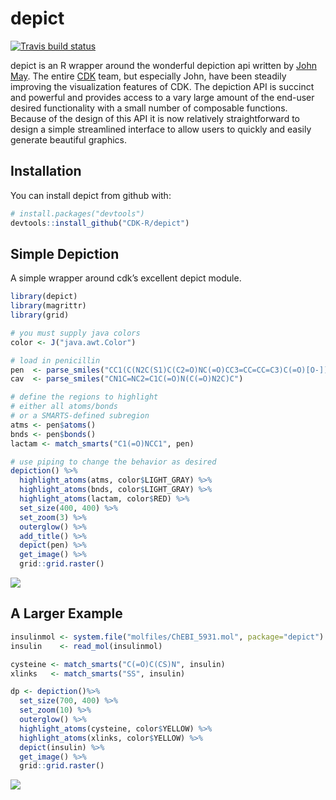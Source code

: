 
<!-- README.md is generated from README.Rmd. Please edit that file -->

# depict

<!-- badges: start -->

[![Travis build
status](https://travis-ci.org/zachcp/depict.svg?branch=master)](https://travis-ci.org/zachcp/depict)
<!-- badges: end -->

depict is an R wrapper around the wonderful depiction api written by
[John May](https://github.com/johnmay). The entire
[CDK](https://github.com/cdk) team, but especially John, have been
steadily improving the visualization features of CDK. The depiction API
is succinct and powerful and provides access to a vary large amount of
the end-user desired functionality with a small number of composable
functions. Because of the design of this API it is now relatively
straightforward to design a simple streamlined interface to allow users
to quickly and easily generate beautiful graphics.

## Installation

You can install depict from github with:

``` r
# install.packages("devtools")
devtools::install_github("CDK-R/depict")
```

## Simple Depiction

A simple wrapper around cdk’s excellent depict module.

``` r
library(depict)
library(magrittr)
library(grid)

# you must supply java colors 
color <- J("java.awt.Color")

# load in penicillin
pen  <- parse_smiles("CC1(C(N2C(S1)C(C2=O)NC(=O)CC3=CC=CC=C3)C(=O)[O-])C penicillin")
cav  <- parse_smiles("CN1C=NC2=C1C(=O)N(C(=O)N2C)C")

# define the regions to highlight
# either all atoms/bonds
# or a SMARTS-defined subregion
atms <- pen$atoms()
bnds <- pen$bonds()
lactam <- match_smarts("C1(=O)NCC1", pen)

# use piping to change the behavior as desired
depiction() %>%
  highlight_atoms(atms, color$LIGHT_GRAY) %>%
  highlight_atoms(bnds, color$LIGHT_GRAY) %>%
  highlight_atoms(lactam, color$RED) %>%
  set_size(400, 400) %>%
  set_zoom(3) %>%
  outerglow() %>%
  add_title() %>%
  depict(pen) %>%
  get_image() %>%
  grid::grid.raster()
```

![](man/figures/penicillin_highlight.png)

## A Larger Example

``` r
insulinmol <- system.file("molfiles/ChEBI_5931.mol", package="depict")
insulin    <- read_mol(insulinmol)

cysteine <- match_smarts("C(=O)C(CS)N", insulin)
xlinks   <- match_smarts("SS", insulin)

dp <- depiction()%>% 
  set_size(700, 400) %>%
  set_zoom(10) %>%
  outerglow() %>%
  highlight_atoms(cysteine, color$YELLOW) %>%
  highlight_atoms(xlinks, color$YELLOW) %>%
  depict(insulin) %>%
  get_image() %>%
  grid::grid.raster()
```

![](man/figures/insulin.png)
